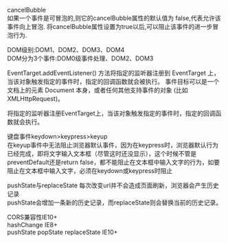 cancelBubble  
如果一个事件是可冒泡的,则它的cancelBubble属性的默认值为 false,代表允许该事件向上冒泡. 将cancelBubble属性设置为true以后,可以阻止该事件的进一步冒泡行为.   

DOM级别:DOM1、DOM2、DOM3、DOM4    
DOM分为3个事件:DOM0级事件处理、DOM2、DOM3    

EventTarget.addEventListener() 方法将指定的监听器注册到 EventTarget 上，当该对象触发指定的事件时，指定的回调函数就会被执行。 事件目标可以是一个文档上的元素 Document 本身，或者任何其他支持事件的对象 (比如 XMLHttpRequest)。  

将指定的监听器注册EventTarget上，当该对象触发指定的事件时，指定的回调函数就会执行。  

键盘事件keydown>keypress>keyup  
在keyup事件中无法阻止浏览器默认事件，因为在keypress时，浏览器默认行为已经完成，即将文字输入文本框（尽管这时还没显示），这个时候不管是preventDefault还是return false，都不能阻止在文本框中输入文字的行为，如要阻止在文本框中输入文字，必须在keydown或keypress时阻止  


pushState与replaceState 每次改变url并不会造成页面刷新，浏览器会产生历史记录  
pushState会增加一条新的历史记录，而replaceState则会替换当前的历史记录。    


CORS兼容性IE10+  
hashChange IE8+  
pushState popState replaceState IE10+  
